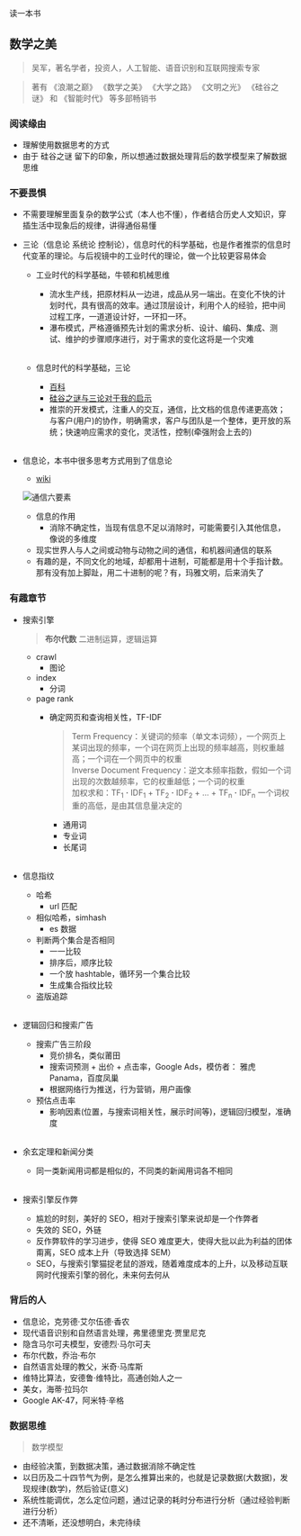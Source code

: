 读一本书

## 数学之美
	
> 吴军，著名学者，投资人，人工智能、语音识别和互联网搜索专家  

> 著有 《浪潮之巅》 《数学之美》 《大学之路》 《文明之光》 《硅谷之谜》 和 《智能时代》 等多部畅销书


### 阅读缘由

* 理解使用数据思考的方式
* 由于 硅谷之谜 留下的印象，所以想通过数据处理背后的数学模型来了解数据思维

### 不要畏惧

* 不需要理解里面复杂的数学公式（本人也不懂），作者结合历史人文知识，穿插生活中现象后的规律，讲得通俗易懂

* 三论（信息论 系统论 控制论），信息时代的科学基础，也是作者推崇的信息时代变革的理论。与后视镜中的工业时代的理论，做一个比较更容易体会
	* 工业时代的科学基础，牛顿和机械思维
		* 流水生产线，把原材料从一边进，成品从另一端出。在变化不快的计划时代，具有很高的效率。通过顶层设计，利用个人的经验，把中间过程工序，一道道设计好，一环扣一环。
		* 瀑布模式，严格遵循预先计划的需求分析、设计、编码、集成、测试、维护的步骤顺序进行，对于需求的变化这将是一个灾难  
		&nbsp;

	* 信息时代的科学基础，三论
		* [百科](https://baike.baidu.com/item/%E4%B8%89%E8%AE%BA/8805944) 
		* [硅谷之谜与三论对于我的启示](https://book.douban.com/review/7747881/)
		* 推崇的开发模式，注重人的交互，通信，比文档的信息传递更高效；与客户(用户)的协作，明确需求，客户与团队是一个整体，更开放的系统；快速响应需求的变化，灵活性，控制(牵强附会上去的)  
		&nbsp;
		

* 信息论，本书中很多思考方式用到了信息论
	* [wiki](https://zh.wikipedia.org/wiki/%E4%BF%A1%E6%81%AF%E8%AE%BA)

	![通信六要素](http://processon.com/chart_image/5a20080ee4b0add9c9f9d48a.png)

	* 信息的作用
		* 消除不确定性，当现有信息不足以消除时，可能需要引入其他信息，像说的多维度
	* 现实世界人与人之间或动物与动物之间的通信，和机器间通信的联系
	* 有趣的是，不同文化的地域，却都用十进制，可能都是用十个手指计数。那有没有加上脚趾，用二十进制的呢？有，玛雅文明，后来消失了

### 有趣章节

* 搜索引擎

	> **布尔代数**
	> 二进制运算，逻辑运算
	
	* crawl
		* 图论
	* index
		* 分词
	* page rank
		* 确定网页和查询相关性，TF-IDF
		
			> Term Frequency：关键词的频率（单文本词频），一个网页上 某词出现的频率，一个词在网页上出现的频率越高，则权重越高；一个词在一个网页中的权重  
			> Inverse Document Frequency：逆文本频率指数，假如一个词出现的次数越频率，它的权重越低；一个词的权重    
			> 加权求和：TF<sub>1</sub> **·** IDF<sub>1</sub> + TF<sub>2</sub> **·** IDF<sub>2</sub> + ... + TF<sub>n</sub> **·** IDF<sub>n</sub>
			> 一个词权重的高低，是由其信息量决定的
			
			* 通用词
			* 专业词
			* 长尾词  
			&nbsp;

* 信息指纹
	* 哈希
		* url 匹配
	* 相似哈希，simhash
		* es 数据
	* 判断两个集合是否相同
		* 一一比较
		* 排序后，顺序比较
		* 一个放 hashtable，循环另一个集合比较
		* 生成集合指纹比较
	* 盗版追踪  
	&nbsp;

* 逻辑回归和搜索广告
	* 搜索广告三阶段
		* 竞价排名，类似莆田
		* 搜索词预测 + 出价 + 点击率，Google Ads，模仿者： 雅虎 Panama，百度凤巢
		* 根据网络行为推送，行为营销，用户画像  
	* 预估点击率  
		* 影响因素(位置，与搜索词相关性，展示时间等)，逻辑回归模型，准确度  
	&nbsp;

* 余玄定理和新闻分类
	* 同一类新闻用词都是相似的，不同类的新闻用词各不相同  
	&nbsp;

* 搜索引擎反作弊
	* 尴尬的时刻，美好的 SEO，相对于搜索引擎来说却是一个作弊者
	* 失效的 SEO，外链
	* 反作弊软件的学习进步，使得 SEO 难度更大，使得大批以此为利益的团体甭离，SEO 成本上升（导致选择 SEM）
	* SEO，与搜索引擎猫捉老鼠的游戏，随着难度成本的上升，以及移动互联网时代搜索引擎的弱化，未来何去何从

### 背后的人

* 信息论，克劳德·艾尔伍德·香农
* 现代语音识别和自然语言处理，弗里德里克·贾里尼克
* 隐含马尔可夫模型，安德烈·马尔可夫
* 布尔代数，乔治·布尔
* 自然语言处理的教父，米奇·马库斯
* 维特比算法，安德鲁·维特比，高通创始人之一
* 美女，海蒂·拉玛尔
* Google AK-47，阿米特·辛格

### 数据思维

> 数学模型

* 由经验决策，到数据决策，通过数据消除不确定性
* 以日历及二十四节气为例，是怎么推算出来的，也就是记录数据(大数据)，发现规律(数学)，然后验证(意义)
* 系统性能调优，怎么定位问题，通过记录的耗时分布进行分析（通过经验判断进行分析）
* 还不清晰，还没想明白，未完待续
